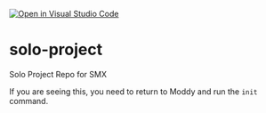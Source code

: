 [![Open in Visual Studio Code](https://classroom.github.com/assets/open-in-vscode-c66648af7eb3fe8bc4f294546bfd86ef473780cde1dea487d3c4ff354943c9ae.svg)](https://classroom.github.com/online_ide?assignment_repo_id=9676916&assignment_repo_type=AssignmentRepo)
# solo-project
Solo Project Repo for SMX

If you are seeing this, you need to return to Moddy and run the `init` command.
